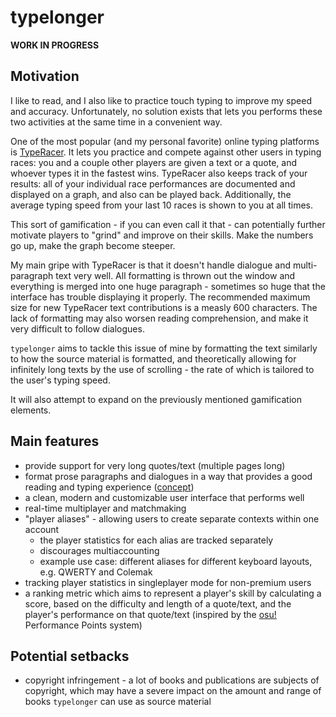 # typelonger

<strong>WORK IN PROGRESS</strong>

## Motivation
I like to read, and I also like to practice touch typing to improve my speed and accuracy. Unfortunately, no solution exists that lets you performs these two activities at the same time in a convenient way. 

One of the most popular (and my personal favorite) online typing platforms is [TypeRacer](https://play.typeracer.com/). It lets you practice and compete against other users in typing races: you and a couple other players are given a text or a quote, and whoever types it in the fastest wins. TypeRacer also keeps track of your results: all of your individual race performances are documented and displayed on a graph, and also can be played back. Additionally, the average typing speed from your last 10 races is shown to you at all times. 

This sort of gamification - if you can even call it that - can potentially further motivate players to "grind" and improve on their skills. Make the numbers go up, make the graph become steeper.

My main gripe with TypeRacer is that it doesn't handle dialogue and multi-paragraph text very well. All formatting is thrown out the window and everything is merged into one huge paragraph - sometimes so huge that the interface has trouble displaying it properly. The recommended maximum size for new TypeRacer text contributions is a measly 600 characters. The lack of formatting may also worsen reading comprehension, and make it very difficult to follow dialogues.

<code>typelonger</code> aims to tackle this issue of mine by formatting the text similarly to how the source material is formatted, and theoretically allowing for infinitely long texts by the use of scrolling - the rate of which is tailored to the user's typing speed. 

It will also attempt to expand on the previously mentioned gamification elements.

## Main features
 - provide support for very long quotes/text (multiple pages long)
 - format prose paragraphs and dialogues in a way that provides a good reading and typing experience ([concept](https://i.imgur.com/fgaeZU3.png))
 - a clean, modern and customizable user interface that performs well
 - real-time multiplayer and matchmaking
 - "player aliases" - allowing users to create separate contexts within one account
 	- the player statistics for each alias are tracked separately
	- discourages multiaccounting
	- example use case: different aliases for different keyboard layouts, e.g. QWERTY and Colemak
 - tracking player statistics in singleplayer mode for non-premium users
 - a ranking metric which aims to represent a player's skill by calculating a score, based on the difficulty and length of a quote/text, and the player's performance on that quote/text (inspired
   by the [osu!](https://osu.ppy.sh/help/wiki/FAQ) Performance Points system)

## Potential setbacks
 - copyright infringement - a lot of books and publications are subjects of copyright, which may have a severe impact on the amount and range of books <code>typelonger</code> can use as source material


